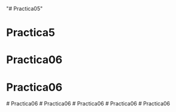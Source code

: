 "# Practica05" 
# Practica5
# Practica06
# Practica06
#   P r a c t i c a 0 6  
 #   P r a c t i c a 0 6  
 #   P r a c t i c a 0 6  
 #   P r a c t i c a 0 6  
 # Practica06
